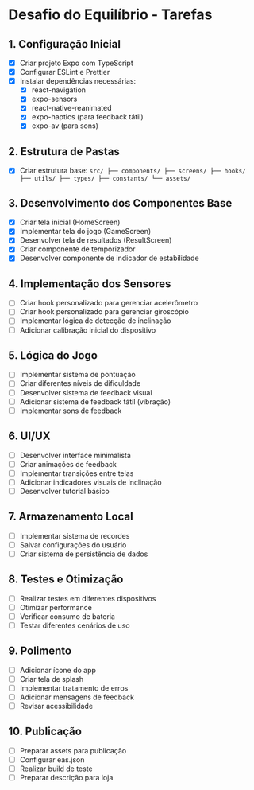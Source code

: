# Desafio do Equilíbrio - Tarefas

## 1. Configuração Inicial
- [X] Criar projeto Expo com TypeScript
- [X] Configurar ESLint e Prettier
- [X] Instalar dependências necessárias:
  - [X] react-navigation
  - [X] expo-sensors
  - [X] react-native-reanimated
  - [X] expo-haptics (para feedback tátil)
  - [X] expo-av (para sons)

## 2. Estrutura de Pastas
- [X] Criar estrutura base:  ```
  src/
  ├── components/
  ├── screens/
  ├── hooks/
  ├── utils/
  ├── types/
  ├── constants/
  └── assets/  ```

## 3. Desenvolvimento dos Componentes Base
- [X] Criar tela inicial (HomeScreen)
- [X] Implementar tela do jogo (GameScreen)
- [X] Desenvolver tela de resultados (ResultScreen)
- [X] Criar componente de temporizador
- [X] Desenvolver componente de indicador de estabilidade

## 4. Implementação dos Sensores
- [ ] Criar hook personalizado para gerenciar acelerômetro
- [ ] Criar hook personalizado para gerenciar giroscópio
- [ ] Implementar lógica de detecção de inclinação
- [ ] Adicionar calibração inicial do dispositivo

## 5. Lógica do Jogo
- [ ] Implementar sistema de pontuação
- [ ] Criar diferentes níveis de dificuldade
- [ ] Desenvolver sistema de feedback visual
- [ ] Adicionar sistema de feedback tátil (vibração)
- [ ] Implementar sons de feedback

## 6. UI/UX
- [ ] Desenvolver interface minimalista
- [ ] Criar animações de feedback
- [ ] Implementar transições entre telas
- [ ] Adicionar indicadores visuais de inclinação
- [ ] Desenvolver tutorial básico

## 7. Armazenamento Local
- [ ] Implementar sistema de recordes
- [ ] Salvar configurações do usuário
- [ ] Criar sistema de persistência de dados

## 8. Testes e Otimização
- [ ] Realizar testes em diferentes dispositivos
- [ ] Otimizar performance
- [ ] Verificar consumo de bateria
- [ ] Testar diferentes cenários de uso

## 9. Polimento
- [ ] Adicionar ícone do app
- [ ] Criar tela de splash
- [ ] Implementar tratamento de erros
- [ ] Adicionar mensagens de feedback
- [ ] Revisar acessibilidade

## 10. Publicação
- [ ] Preparar assets para publicação
- [ ] Configurar eas.json
- [ ] Realizar build de teste
- [ ] Preparar descrição para loja 